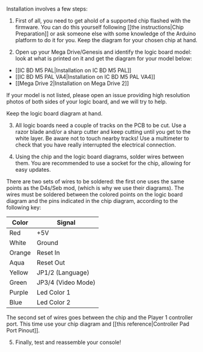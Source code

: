 Installation involves a few steps:

1. First of all, you need to get ahold of a supported chip flashed with the firmware. You can do this yourself following [[the instructions|Chip Preparation]] or ask someone else with some knowledge of the Arduino platform to do it for you. Keep the diagram for your chosen chip at hand.

2. Open up your Mega Drive/Genesis and identify the logic board model: look at what is printed on it and get the diagram for your model below:

  * [[IC BD M5 PAL|Installation on IC BD M5 PAL]]
  * [[IC BD M5 PAL VA4|Installation on IC BD M5 PAL VA4]]
  * [[Mega Drive 2|Installation on Mega Drive 2]]

  If your model is not listed, please open an issue providing high resolution photos of both sides of your logic board, and we will try to help.

  Keep the logic board diagram at hand.

3. All logic boards need a couple of tracks on the PCB to be cut. Use a razor blade and/or a sharp cutter and keep cutting until you get to the white layer. Be aware not to touch nearby tracks! Use a multimeter to check that you have really interrupted the electrical connection.

4. Using the chip and the logic board diagrams, solder wires between them. You are recommended to use a socket for the chip, allowing for easy updates.

  There are two sets of wires to be soldered: the first one uses the same points as the D4s/Seb mod, (which is why we use their diagrams). The wires must be soldered between the colored points on the logic board diagram and the pins indicated in the chip diagram, according to the following key:

  | Color   | Signal             |
  | ------- | ------------------ |
  | Red     | +5V                |
  | White   | Ground             |
  | Orange  | Reset In           |
  | Aqua    | Reset Out          |
  | Yellow  | JP1/2 (Language)   |
  | Green   | JP3/4 (Video Mode) |
  | Purple  | Led Color 1        |
  | Blue    | Led Color 2        |

 The second set of wires goes between the chip and the Player 1 controller port. This time use your chip diagram and [[this reference|Controller Pad Port Pinout]].

5. Finally, test and reassemble your console!